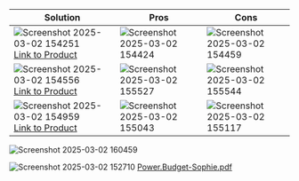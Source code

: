 | Solution | Pros | Cons |
| -------- | ---- | ---- |
| ![Screenshot 2025-03-02 154251](https://github.com/user-attachments/assets/5a53ca9e-b34c-42ca-988b-d36ee0cbb177) [Link to Product](https://www.digikey.com/en/products/detail/silicon-labs/SI7055-A20-IMR/5023917) | ![Screenshot 2025-03-02 154424](https://github.com/user-attachments/assets/d154704d-83ee-42de-9dba-d0ae9cea7d9b) | ![Screenshot 2025-03-02 154459](https://github.com/user-attachments/assets/b809e7a3-f78b-47cc-8131-a51a5b655fdf) |
| ![Screenshot 2025-03-02 154556](https://github.com/user-attachments/assets/c3d631d6-c5f0-43db-b305-7b91b05f1304) [Link to Product](https://www.digikey.com/en/products/detail/texas-instruments/LM92CIMX-NOPB/367372) | ![Screenshot 2025-03-02 155527](https://github.com/user-attachments/assets/0ac3c732-26b0-471a-887a-78ff86a80186) | ![Screenshot 2025-03-02 155544](https://github.com/user-attachments/assets/72dda075-4710-4ad2-80e7-979abffc87b5) |
| ![Screenshot 2025-03-02 154959](https://github.com/user-attachments/assets/56dd8b9b-2493-49e9-8d66-b7593e9ce6fd) [Link to Product](https://www.digikey.com/en/products/detail/analog-devices-inc/ADT7410TRZ-REEL7/2056653) | ![Screenshot 2025-03-02 155043](https://github.com/user-attachments/assets/fea8fab4-4c5e-4898-8ae8-6d3336f1967d) | ![Screenshot 2025-03-02 155117](https://github.com/user-attachments/assets/af6878ae-8a4b-4752-86bf-60766b06cd9a) |

![Screenshot 2025-03-02 160459](https://github.com/user-attachments/assets/c3b2775b-207e-4f34-a677-c62403ee0de6)










![Screenshot 2025-03-02 152710](https://github.com/user-attachments/assets/47e939e0-18ac-4c98-b401-525afe556072)
[Power.Budget-Sophie.pdf](https://github.com/user-attachments/files/19045138/Power.Budget-Sophie.pdf)
